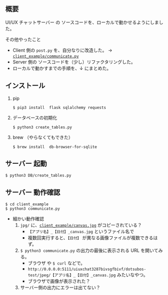 ## 概要
UI/UX チャットサーバー の ソースコードを、ローカルで動かせるようにしました。

その他やったこと
- Client 側の `post.py` を、自分なりに改造した。 → [`client_example/communicate.py`](client_example/communicate.py)
- Server 側の ソースコードを（少し）リファクタリングした。
- ローカルで動かすまでの手順を、↓ にまとめた。


## インストール
1. pip
    ```
    $ pip3 install  flask sqlalchemy requests
    ```
2. データベースの初期化
    ```
    $ python3 create_tables.py
    ```
3. brew （やらなくてもできた）
    ```
    $ brew install  db-browser-for-sqlite
    ```

## サーバー 起動
```
$ python3 DB/create_tables.py
```

## サーバー 動作確認
```
$ cd client_example
$ python3 communicate.py
```
- 細かい動作確認
  1. `jpg/` に、[`client_example/canvas.jpg`](client_example/canvas.jpg) がコピーされている？
     - `【アプリ名】_【日付】_canvas.jpg` というファイル名で
     - 複数回実行すると、`【日付】` が異なる画像ファイルが複数できるはず。
  2. `$ python3 communicate.py` の出力の最後に表示される URL を開いてみる。
     - ブラウザ や `$ curl` などで。
     - `http://0.0.0.0:5111/uiuxchat3287bivsgfbivf/dotsubos-test/jpeg/【アプリ名】_【日付】_canvas.jpg` みたいなやつ。
     - ブラウザで画像が表示された？
  3. サーバー側の出力にエラーは出てない？

